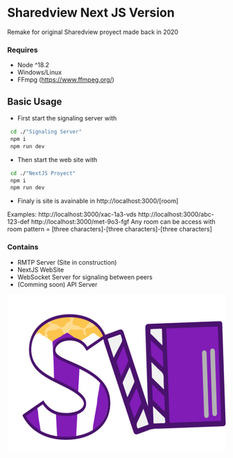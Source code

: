 # Sharedview Next JS Version

Remake for original Sharedview proyect made back in 2020 

### Requires
- Node ^18.2
- Windows/Linux 
- FFmpg (https://www.ffmpeg.org/)

## Basic Usage

- First start the signaling server with
``` bash
 cd ./"Signaling Server"
 npm i
 npm run dev
```
- Then start the web site with
``` bash
 cd ./"NextJS Proyect"
 npm i
 npm run dev
```
- Finaly is site is avainable in http://localhost:3000/[room] 

Examples: 
http://localhost:3000/xac-1a3-vds 
http://localhost:3000/abc-123-def 
http://localhost:3000/met-9o3-fgf 
Any room can be access with room pattern = [three characters]-[three characters]-[three characters] 

### Contains
- RMTP Server (Site in construction)
- NextJS WebSite 
- WebSocket Server for signaling between peers
- (Comming soon) API Server

![Sharedview logo](https://raw.githubusercontent.com/juarezgonz02/sharedview_nextjs/main/NextJS%20Proyect/src/app/images/ICONO.png "Sharedview Logo")


